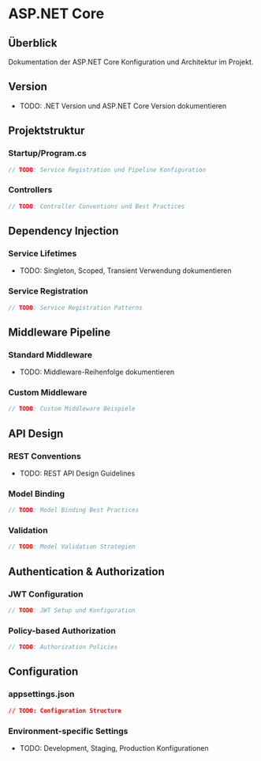 # ASP.NET Core

## Überblick

Dokumentation der ASP.NET Core Konfiguration und Architektur im Projekt.

## Version

- TODO: .NET Version und ASP.NET Core Version dokumentieren

## Projektstruktur

### Startup/Program.cs
```csharp
// TODO: Service Registration und Pipeline Konfiguration
```

### Controllers
```csharp
// TODO: Controller Conventions und Best Practices
```

## Dependency Injection

### Service Lifetimes
- TODO: Singleton, Scoped, Transient Verwendung dokumentieren

### Service Registration
```csharp
// TODO: Service Registration Patterns
```

## Middleware Pipeline

### Standard Middleware
- TODO: Middleware-Reihenfolge dokumentieren

### Custom Middleware
```csharp
// TODO: Custom Middleware Beispiele
```

## API Design

### REST Conventions
- TODO: REST API Design Guidelines

### Model Binding
```csharp
// TODO: Model Binding Best Practices
```

### Validation
```csharp
// TODO: Model Validation Strategien
```

## Authentication & Authorization

### JWT Configuration
```csharp
// TODO: JWT Setup und Konfiguration
```

### Policy-based Authorization
```csharp
// TODO: Authorization Policies
```

## Configuration

### appsettings.json
```json
// TODO: Configuration Structure
```

### Environment-specific Settings
- TODO: Development, Staging, Production Konfigurationen